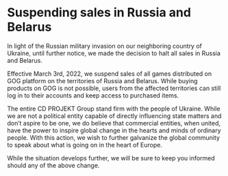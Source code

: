 Suspending sales in Russia and Belarus
======================================

In light of the Russian military invasion on our neighboring country of Ukraine, until further notice, we made the decision to halt all sales in Russia and Belarus.

Effective March 3rd, 2022, we suspend sales of all games distributed on GOG platform on the territories of Russia and Belarus. While buying products on GOG is not possible, users from the affected territories can still log in to their accounts and keep access to purchased items.

The entire CD PROJEKT Group stand firm with the people of Ukraine. While we are not a political entity capable of directly influencing state matters and don’t aspire to be one, we do believe that commercial entities, when united, have the power to inspire global change in the hearts and minds of ordinary people. With this action, we wish to further galvanize the global community to speak about what is going on in the heart of Europe.

While the situation develops further, we will be sure to keep you informed should any of the above change.